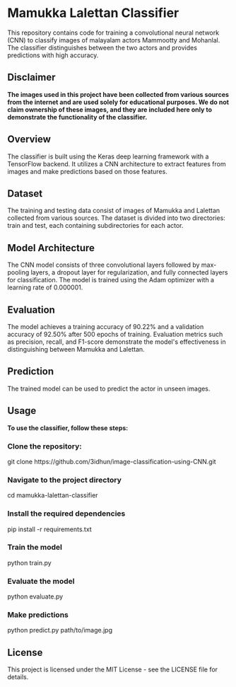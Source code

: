<h1>Mamukka Lalettan Classifier</h1>
This repository contains code for training a convolutional neural network (CNN) to classify images of malayalam actors Mammootty and Mohanlal. The classifier distinguishes between the two actors and provides predictions with high accuracy.

<h2>Disclaimer</h2>
<b>The images used in this project have been collected from various sources from the internet and are used solely for educational purposes. We do not claim ownership of these images, and they are included here only to demonstrate the functionality of the classifier.</b>

<h2>Overview</h2>
The classifier is built using the Keras deep learning framework with a TensorFlow backend. It utilizes a CNN architecture to extract features from images and make predictions based on those features.

<h2>Dataset</h2>
The training and testing data consist of images of Mamukka and Lalettan collected from various sources. The dataset is divided into two directories: train and test, each containing subdirectories for each actor.

<h2>Model Architecture</h2>
The CNN model consists of three convolutional layers followed by max-pooling layers, a dropout layer for regularization, and fully connected layers for classification. The model is trained using the Adam optimizer with a learning rate of 0.000001.

<h2>Evaluation</h2>
The model achieves a training accuracy of 90.22% and a validation accuracy of 92.50% after 500 epochs of training. Evaluation metrics such as precision, recall, and F1-score demonstrate the model's effectiveness in distinguishing between Mamukka and Lalettan.

<h2>Prediction</h2>
The trained model can be used to predict the actor in unseen images.

<h2>Usage</h2>
<b>To use the classifier, follow these steps:</b>

<h3>Clone the repository:</h3>
git clone https://github.com/3idhun/image-classification-using-CNN.git

<h3>Navigate to the project directory</h3>
cd mamukka-lalettan-classifier

<h3>Install the required dependencies</h3>
pip install -r requirements.txt

<h3>Train the model</h3>
python train.py

<h3>Evaluate the model</h3>
python evaluate.py

<h3>Make predictions</h3>
python predict.py path/to/image.jpg

<h2>License</h2>
This project is licensed under the MIT License - see the LICENSE file for details.
